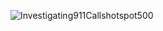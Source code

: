 ![Investigating911Callshotspot500](https://user-images.githubusercontent.com/96799772/147708685-9562b28a-1e67-4eea-ac5e-c22d3c5d8d5a.png)

